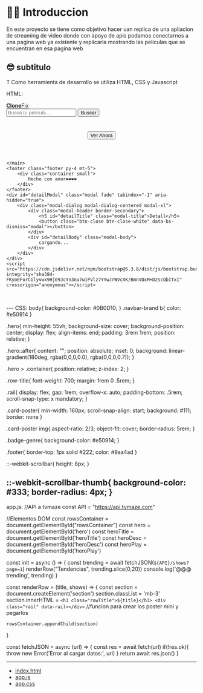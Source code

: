 # 😶‍🌫 Introduccion

En este proyecto se tiene como objetivo hacer
uan replica de una apliacion de streaming de video
donde con apoyo de apis podamos conectarnos a una 
pagina web ya existente y replicarla mostrando las peliculas
que se encuentran en esa pagina web

## 😎 subtitulo 

T
Como herramienta de desarrollo se utiliza
HTML, CSS y Javascript

HTML:
<!doctype html>
<html lang="en">
  <head>
    <meta charset="utf-8">
    <meta name="viewport" content="width=device-width, initial-scale=1">
    <title>Cloneflix 😶‍🌫</title>
    <link href="https://cdn.jsdelivr.net/npm/bootstrap@5.3.8/dist/css/bootstrap.min.css" rel="stylesheet" integrity="sha384-sRIl4kxILFvY47J16cr9ZwB07vP4J8+LH7qKQnuqkuIAvNWLzeN8tE5YBujZqJLB" crossorigin="anonymous">
    <link rel="stylesheet" href="./Css/app.css">
</head>
  <body>
    <nav class="navbar navbar-expand-lg border-bottom bg-black">
        <div class="container">
            <a href="" class="navbar-brand">
                <b>Clone</b>Fix
            </a>
            <form id="searchForm" class="d-flex ms-auto">
                <input id="searchInput" type="text" class="form-control me-2" placeholder="Busca tu pelicula....">
                <button type="submit" class="btn btn-danger" > Buscar </button>
            </form>
        </div>
    </nav>
    <header class="hero bg-black">
        <div class="container">
            <h1 id="heroeTitle" class="display-5 fw-bold"></h1>
            <p id="heroeDesc" class="lead col-lg-6"></p>
            <button id="heroePlay" class="btn btn-danger btn-lg">Ver Ahora</button>
        </div>
    </header>
    <main id="rowsContainer" class="container my-4">

    </main>
    <footer class="footer py-4 mt-5">
        <div class="container small"> 
            Hecho con amor❤️❤️❤️❤️
        </div>
    </footer>
    <div id="detailModal" class="modal fade" tabindex="-1" aria-hidden="true">
        <div class="modal-dialog modal-dialog-centered modal-xl">
            <div class="modal-header border-secondary">
                <h5 id="detailTitle" class="modal-title">Detall</h5>
                <button class="btn-close btn-close-white" data-bs-dismiss="modal"></button>
            </div>
            <div id="detailBody" class="modal-body">
                cargando...
            </div>
        </div>
    </div>
    <script src="https://cdn.jsdelivr.net/npm/bootstrap@5.3.8/dist/js/bootstrap.bundle.min.js" integrity="sha384-FKyoEForCGlyvwx9Hj09JcYn3nv7wiPVlz7YYwJrWVcXK/BmnVDxM+D2scQbITxI" crossorigin="anonymous"></script>
  <script src="./JS/app.js" ></script>
</body>
</html>
---
CSS:
body{
    background-color: #0B0D10;
}
.navbar-brand b{
    color: #e50914
}

.hero{
    min-height: 55vh;
    background-size: cover;
    background-position: center;
    display: flex;
    align-items: end;
    padding: 3rem 1rem;
    position: relative;
}

.hero::after{
    content: "";
    position: absolute;
    inset: 0;
    background: linear-gradient(180deg, rgba(0,0,0,0.0), rgba(0,0,0,0.7));
}

.hero > .container{
    position: relative;
    z-index: 2;
}

.row-title{
    font-weight: 700;
    margin: 1rem 0 .5rem;
}

.rail{
    display: flex;
    gap: 1rem;
    overflow-x: auto;
    padding-bottom: .5rem;
    scroll-snap-type: x mandatory;
}

.card-poster{
    min-width: 160px;
    scroll-snap-align: start;
    background: #111;
    border: none
}

.card-poster img{
    aspect-ratio: 2/3;
    object-fit: cover;
    border-radius: 5rem;
}

.badge-genre{
    background-color: #e50914;
}

.footer{
    border-top: 1px solid #222;
    color: #9aa4ad
}

::-webkit-scrollbar{
    height: 8px;
}

::-webkit-scrollbar-thumb{
    background-color: #333;
    border-radius: 4px;
}
---
app.js:
//API a tvmaze
const API = "https://api.tvmaze.com"

//Elementos DOM
const rowsContainer = document.getElementById("rowsContainer")
const hero = document.getElementById('hero')
const heroTitle = document.getElementById('heroTitle')
const heroDesc = document.getElementById('heroDesc')
const heroPlay = document.getElementById('heroPlay')

const init = async () => {
    const trending = await fetchJSON(`${API}/shows?page=1`)
    renderRow("Tendencias", trending.slice(0,20))
    console.log('@@@ trending', trending)
}

const renderRow = (title, shows) => {
    const section = document.createElement('section')
    section.classList = 'mb-3'
    section.innerHTML = 
    `
    <h3 class="rowTitle">${title}</h3>
    <div class="rail" data-rail></div>
    `
    //funcion para crear los poster mini y pegarlos

    rowsContainer.appendChild(section)
}

const fetchJSON = async (url) => {
    const res = await fetch(url)
    if(!res.ok){
        throw new Error('Error al cargar datos:', url)
    }
    return await res.json()
}

---

- [index.html](index.html)
- [app.js](app.js)
- [app.css](app.css)
